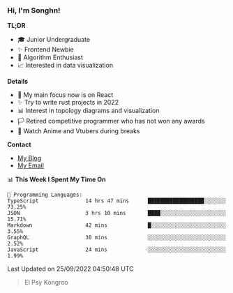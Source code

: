 ### Hi, I'm Songhn!

**TL;DR**

- 🎓 Junior Undergraduate
- ✨ Frontend Newbie
- 🎈 Algorithm Enthusiast
- 📈 Interested in data visualization

**Details**

- 🎯 My main focus now is on React
- ✨ Try to write rust projects in 2022
- 📊 Interest in topology diagrams and visualization
- 🏳️ Retired competitive programmer who has not won any awards
- 🍵 Watch Anime and Vtubers during breaks

**Contact**
- [My Blog](https://blog.songhn.com)
- [My Email](mailto:songhn233@gmail.com)

<!--START_SECTION:waka-->
📊 **This Week I Spent My Time On** 

```text
💬 Programming Languages: 
TypeScript               14 hrs 47 mins      ██████████████████░░░░░░░   73.25% 
JSON                     3 hrs 10 mins       ████░░░░░░░░░░░░░░░░░░░░░   15.71% 
Markdown                 42 mins             █░░░░░░░░░░░░░░░░░░░░░░░░   3.55% 
GraphQL                  30 mins             ░░░░░░░░░░░░░░░░░░░░░░░░░   2.52% 
JavaScript               24 mins             ░░░░░░░░░░░░░░░░░░░░░░░░░   1.99%

```


 Last Updated on 25/09/2022 04:50:48 UTC
<!--END_SECTION:waka-->

> El Psy Kongroo
